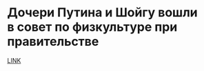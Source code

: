 # Дочери Путина и Шойгу вошли в совет по физкультуре при правительстве



[LINK](https://varlamov.ru/3729706.html)
